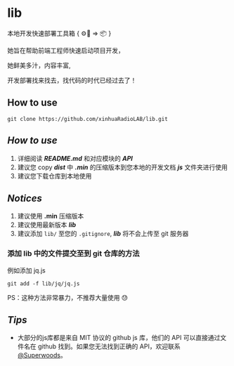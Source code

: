 # **lib**

本地开发快速部署工具箱 { ⚙️🔧 => 📦 }

她旨在帮助前端工程师快速启动项目开发，

她鲜美多汁，内容丰富,

开发部署找来找去，找代码的时代已经过去了！

## How to use

```shell
git clone https://github.com/xinhuaRadioLAB/lib.git
```

## **_How to use_**

1.  详细阅读 **_README.md_** 和对应模块的 **_API_**
2.  建议您 copy **_dist_** 中 **_.min_** 的压缩版本到您本地的开发文档 **_js_** 文件夹进行使用
3.  建议您下载仓库到本地使用

## **_Notices_**

1.  建议使用 **.min** 压缩版本
2.  建议使用最新版本 **_lib_**
3.  建议添加 `lib/` 至您的 `.gitignore`, **_lib_** 将不会上传至 git 服务器

### 添加 lib 中的文件提交至到 git 仓库的方法

例如添加 jq.js 

```shell
git add -f lib/jq/jq.js
```

PS：这种方法非常暴力，不推荐大量使用 😓

## **_Tips_**

-   大部分的js库都是来自 MIT 协议的 github js 库，他们的 API 可以直接通过文件名在 github 找到。如果您无法找到正确的 API，欢迎联系[@Superwoods](https://github.com/superwoods)。

